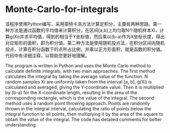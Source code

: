 # Monte-Carlo-for-integrals
该程序使用Python编写，采用蒙特卡洛方法计算定积分，主要有两种思路。第一种方法是通过函数的平均值来计算积分，在区间[a,b]上均匀取N个随机样本Xi，计算g(Xi)并求平均值，得到的相当于Y坐标值，然后乘以(b-a)作为X坐标长度，得出对应矩形的面积，即为积分值。第二种方法是使用随机投点法，在积分区间内随机投点，计算在积分函数下的点所占比例，并乘以正方形面积，就是函数的积分值。代码中有详细注释，以帮助您更好地理解。

The program is written in Python and uses the Monte Carlo method to calculate definite integrals, with two main approaches. The first method calculates the integral by taking the average value of the function. N random samples Xi are uniformly taken from the interval [a, b], g(Xi) is calculated and averaged, giving the Y-coordinate value. Then it is multiplied by (b-a) for the X-coordinate length, resulting in the area of the corresponding rectangle, which is the value of the integral. The second method uses a random point throwing approach. Points are randomly thrown in the integral interval, calculating the ratio of points below the integral function to all points, then multiplying it by the area of the square to obtain the value of the integral. The code has detailed comments for better understanding.
